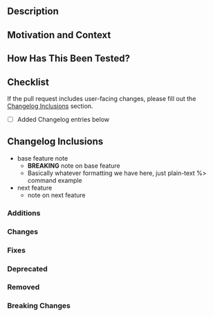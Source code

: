 <!--
- Rebase your branch on the latest upstream master
- If this PR contains user facing change, please follow the checklist
- Provide a general summary of your changes in the Title above
-->

## Description
<!--- Describe your changes in detail -->

## Motivation and Context
<!--- Why is this change required? What problem does it solve? -->
<!--- If it fixes an open issue, please link to the issue here. -->

## How Has This Been Tested?
<!--- Please describe in detail how you tested your changes. -->
<!--- Include details of your testing environment, and the tests you ran to -->
<!--- see how your change affects other areas of the code, etc. -->

## Checklist

If the pull request includes user-facing changes, please fill out the [Changelog Inclusions](#changelog-inclusions) section.

- [ ] Added Changelog entries below

## Changelog Inclusions

<!-- Text Entered in these section will appear as it is written, MD formatted -->
<!-- Avoid using the # character as the first character on any line, a trim is -->
<!-- performed on each line when checking for markdown section tags -->
- base feature note
  - **BREAKING** note on base feature
  - Basically whatever formatting we have here, just plain-text
       %> command example
- next feature
  - note on next feature
<!-- If there is NO text in a section, no entries will be collected for that section -->

### Additions

### Changes

### Fixes

### Deprecated

### Removed

### Breaking Changes

